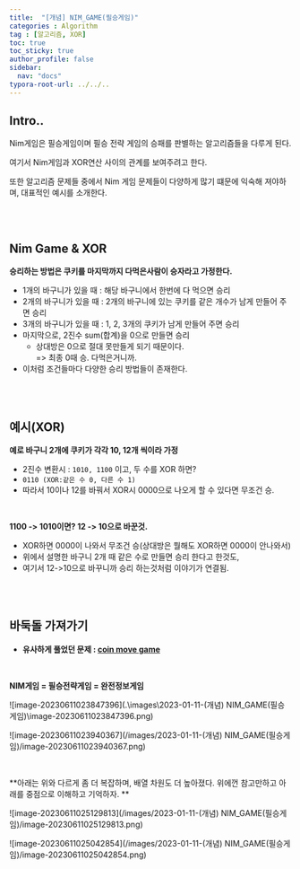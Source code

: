 ```yaml
---
title:  "[개념] NIM_GAME(필승게임)"
categories : Algorithm
tag : [알고리즘, XOR]
toc: true
toc_sticky: true
author_profile: false
sidebar:
  nav: "docs"
typora-root-url: ../../..
---
```




## Intro..

Nim게임은 필승게임이며 필승 전략 게임의 승패를 판별하는 알고리즘들을 다루게 된다.

여기서 Nim게임과 XOR연산 사이의 관계를 보여주려고 한다.

또한 알고리즘 문제들 중에서 Nim 게임 문제들이 다양하게 많기 떄문에 익숙해 져야하며, 대표적인 예시를 소개한다.

<br><br>

## Nim Game & XOR

**승리하는 방법은 쿠키를 마지막까지 다먹은사람이 승자라고 가정한다.**

* 1개의 바구니가 있을 때 : 해당 바구니에서 한번에 다 먹으면 승리
* 2개의 바구니가 있을 때 : 2개의 바구니에 있는 쿠키를 같은 개수가 남게 만들어 주면 승리
* 3개의 바구니가 있을 때 : 1, 2, 3개의 쿠키가 남게 만들어 주면 승리
* 마지막으로, 2진수 sum(합계)을 0으로 만들면 승리
  * 상대방은 0으로 절대 못만들게 되기 때문이다.  
    => 최종 0때 승. 다먹은거니까.
* 이처럼 조건들마다 다양한 승리 방법들이 존재한다.

<br><br>

## 예시(XOR)

**예로 바구니 2개에 쿠키가 각각 10, 12개 씩이라 가정**   

* 2진수 변환시 : `1010, 1100` 이고, 두 수를 XOR 하면? 
* `0110 (XOR:같은 수 0, 다른 수 1)`
* 따라서 10이나 12를 바꿔서 XOR시 0000으로 나오게 할 수 있다면 무조건 승.   

<br>

**1100 -> 1010이면? 12 -> 10으로 바꾼것.** 

* XOR하면 0000이 나와서 무조건 승(상대방은 뭘해도 XOR하면 0000이 안나와서) 
* 위에서 설명한 바구니 2개 때 같은 수로 만들면 승리 한다고 한것도, 
* 여기서 12->10으로 바꾸니까 승리 하는것처럼 이야기가 연결됨.

<br><br>

## 바둑돌 가져가기

* **유사하게 풀었던 문제 : [coin move game](https://bh946.github.io/algorithmtest/(%EC%88%98%EC%97%85)Coin-Move-Game/)**

<br>

**NIM게임 = 필승전략게임 = 완전정보게임**

![image-20230611023847396](.\images\2023-01-11-(개념) NIM_GAME(필승게임)\image-20230611023847396.png) 

![image-20230611023940367](/images/2023-01-11-(개념) NIM_GAME(필승게임)/image-20230611023940367.png) 

<br>

**아래는 위와 다르게 좀 더 복잡하며, 배열 차원도 더 높아졌다. 위에껀 참고만하고 아래를 중점으로 이해하고 기억하자. **

![image-20230611025129813](/images/2023-01-11-(개념) NIM_GAME(필승게임)/image-20230611025129813.png) 

![image-20230611025042854](/images/2023-01-11-(개념) NIM_GAME(필승게임)/image-20230611025042854.png)  

